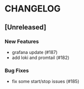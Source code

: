 # CHANGELOG

## [Unreleased]

### New Features

- grafana update (#187)
- add loki and promtail (#182)

### Bug Fixes

- fix some start/stop issues (#185)


